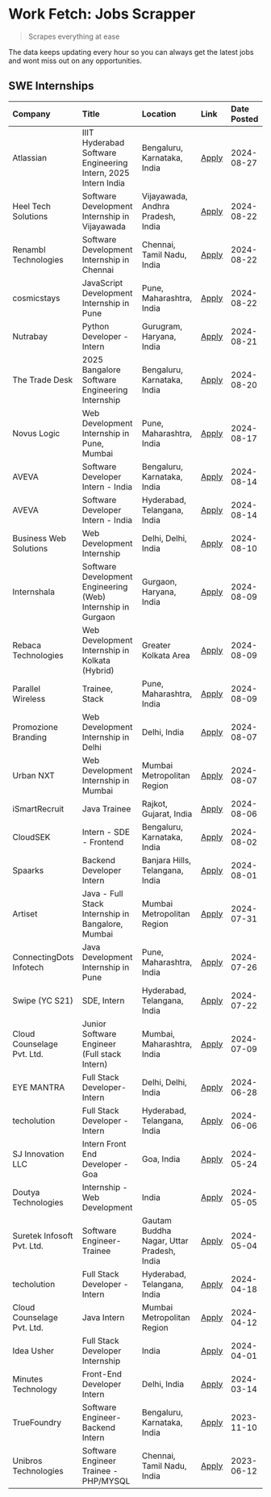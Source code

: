 # Work Fetch: Jobs Scrapper
> Scrapes everything at ease

The data keeps updating every hour so you can always get the latest jobs and wont miss out on any opportunities.

## SWE Internships
<!--START_SECTION:workfetch-->
| Company                    | Title                                                         | Location                                  | Link                                                                                                                                                                                                                                                                        | Date Posted   |
|:---------------------------|:--------------------------------------------------------------|:------------------------------------------|:----------------------------------------------------------------------------------------------------------------------------------------------------------------------------------------------------------------------------------------------------------------------------|:--------------|
| Atlassian                  | IIIT Hyderabad Software Engineering Intern, 2025 Intern India | Bengaluru, Karnataka, India               | [Apply](https://in.linkedin.com/jobs/view/iiit-hyderabad-software-engineering-intern-2025-intern-india-at-atlassian-4009450341?position=40&pageNum=0&refId=wg0YO0nMsuHgyKzfZc4T8w%3D%3D&trackingId=iZl81H4%2BqWjiMt1ZJQKxpQ%3D%3D&trk=public_jobs_jserp-result_search-card) | 2024-08-27    |
| Heel Tech Solutions        | Software Development Internship in Vijayawada                 | Vijayawada, Andhra Pradesh, India         | [Apply](https://in.linkedin.com/jobs/view/software-development-internship-in-vijayawada-at-heel-tech-solutions-4007906692?position=27&pageNum=0&refId=wg0YO0nMsuHgyKzfZc4T8w%3D%3D&trackingId=oPKiAZ0FXUwbEHS2DNjsTQ%3D%3D&trk=public_jobs_jserp-result_search-card)        | 2024-08-22    |
| Renambl Technologies       | Software Development Internship in Chennai                    | Chennai, Tamil Nadu, India                | [Apply](https://in.linkedin.com/jobs/view/software-development-internship-in-chennai-at-renambl-technologies-4007910299?position=35&pageNum=0&refId=wg0YO0nMsuHgyKzfZc4T8w%3D%3D&trackingId=SbOXFolVr4VdZ78Ydn73FA%3D%3D&trk=public_jobs_jserp-result_search-card)          | 2024-08-22    |
| cosmicstays                | JavaScript Development Internship in Pune                     | Pune, Maharashtra, India                  | [Apply](https://in.linkedin.com/jobs/view/javascript-development-internship-in-pune-at-cosmicstays-4007904825?position=51&pageNum=0&refId=wg0YO0nMsuHgyKzfZc4T8w%3D%3D&trackingId=6RcPYOq97ETFDDaOYJcn9A%3D%3D&trk=public_jobs_jserp-result_search-card)                    | 2024-08-22    |
| Nutrabay                   | Python Developer - Intern                                     | Gurugram, Haryana, India                  | [Apply](https://in.linkedin.com/jobs/view/python-developer-intern-at-nutrabay-4003909226?position=34&pageNum=0&refId=wg0YO0nMsuHgyKzfZc4T8w%3D%3D&trackingId=mNwITJ%2Bg6Z6X%2FjmCTT23QQ%3D%3D&trk=public_jobs_jserp-result_search-card)                                     | 2024-08-21    |
| The Trade Desk             | 2025 Bangalore Software Engineering Internship                | Bengaluru, Karnataka, India               | [Apply](https://in.linkedin.com/jobs/view/2025-bangalore-software-engineering-internship-at-the-trade-desk-3987456531?position=9&pageNum=0&refId=wg0YO0nMsuHgyKzfZc4T8w%3D%3D&trackingId=%2BjFumHgj%2FKmZqpBbsg6Krg%3D%3D&trk=public_jobs_jserp-result_search-card)         | 2024-08-20    |
| Novus Logic                | Web Development Internship in Pune, Mumbai                    | Pune, Maharashtra, India                  | [Apply](https://in.linkedin.com/jobs/view/web-development-internship-in-pune-mumbai-at-novus-logic-4003713081?position=37&pageNum=0&refId=wg0YO0nMsuHgyKzfZc4T8w%3D%3D&trackingId=wSpQA9q%2F7EmrT7tEPU1pHA%3D%3D&trk=public_jobs_jserp-result_search-card)                  | 2024-08-17    |
| AVEVA                      | Software Developer Intern - India                             | Bengaluru, Karnataka, India               | [Apply](https://in.linkedin.com/jobs/view/software-developer-intern-india-at-aveva-3998279987?position=6&pageNum=0&refId=wg0YO0nMsuHgyKzfZc4T8w%3D%3D&trackingId=D4T%2F%2FJgwHBxWtZNRBICpCw%3D%3D&trk=public_jobs_jserp-result_search-card)                                 | 2024-08-14    |
| AVEVA                      | Software Developer Intern - India                             | Hyderabad, Telangana, India               | [Apply](https://in.linkedin.com/jobs/view/software-developer-intern-india-at-aveva-3998281598?position=10&pageNum=0&refId=wg0YO0nMsuHgyKzfZc4T8w%3D%3D&trackingId=mgo8lFg%2F91lhlTRE39tKbQ%3D%3D&trk=public_jobs_jserp-result_search-card)                                  | 2024-08-14    |
| Business Web Solutions     | Web Development Internship                                    | Delhi, Delhi, India                       | [Apply](https://in.linkedin.com/jobs/view/web-development-internship-at-business-web-solutions-3997105289?position=48&pageNum=0&refId=wg0YO0nMsuHgyKzfZc4T8w%3D%3D&trackingId=JUP%2BZ3CoBF5FRK6NWvSKsg%3D%3D&trk=public_jobs_jserp-result_search-card)                      | 2024-08-10    |
| Internshala                | Software Development Engineering (Web) Internship in Gurgaon  | Gurgaon, Haryana, India                   | [Apply](https://in.linkedin.com/jobs/view/software-development-engineering-web-internship-in-gurgaon-at-internshala-3997620471?position=4&pageNum=0&refId=wg0YO0nMsuHgyKzfZc4T8w%3D%3D&trackingId=ch5pMncv9rEwjoe%2Bay7r8w%3D%3D&trk=public_jobs_jserp-result_search-card)  | 2024-08-09    |
| Rebaca Technologies        | Web Development Internship in Kolkata (Hybrid)                | Greater Kolkata Area                      | [Apply](https://in.linkedin.com/jobs/view/web-development-internship-in-kolkata-hybrid-at-rebaca-technologies-3997621369?position=33&pageNum=0&refId=wg0YO0nMsuHgyKzfZc4T8w%3D%3D&trackingId=TlW6UHP%2BDIPFXuFwIjZiOA%3D%3D&trk=public_jobs_jserp-result_search-card)       | 2024-08-09    |
| Parallel Wireless          | Trainee, Stack                                                | Pune, Maharashtra, India                  | [Apply](https://in.linkedin.com/jobs/view/trainee-stack-at-parallel-wireless-3905689841?position=46&pageNum=0&refId=wg0YO0nMsuHgyKzfZc4T8w%3D%3D&trackingId=QGg96f3xemcnC7Efj%2BB5Zw%3D%3D&trk=public_jobs_jserp-result_search-card)                                        | 2024-08-09    |
| Promozione Branding        | Web Development Internship in Delhi                           | Delhi, India                              | [Apply](https://in.linkedin.com/jobs/view/web-development-internship-in-delhi-at-promozione-branding-3995559880?position=20&pageNum=0&refId=wg0YO0nMsuHgyKzfZc4T8w%3D%3D&trackingId=ihpl%2Bgl0Fc%2Fi5DNyeDFQeg%3D%3D&trk=public_jobs_jserp-result_search-card)              | 2024-08-07    |
| Urban NXT                  | Web Development Internship in Mumbai                          | Mumbai Metropolitan Region                | [Apply](https://in.linkedin.com/jobs/view/web-development-internship-in-mumbai-at-urban-nxt-3995561641?position=53&pageNum=0&refId=wg0YO0nMsuHgyKzfZc4T8w%3D%3D&trackingId=OiEaPuwe0ks00ODlt71Llw%3D%3D&trk=public_jobs_jserp-result_search-card)                           | 2024-08-07    |
| iSmartRecruit              | Java Trainee                                                  | Rajkot, Gujarat, India                    | [Apply](https://in.linkedin.com/jobs/view/java-trainee-at-ismartrecruit-3992301825?position=26&pageNum=0&refId=wg0YO0nMsuHgyKzfZc4T8w%3D%3D&trackingId=7IMInneYpaeQk3DuSbqQHw%3D%3D&trk=public_jobs_jserp-result_search-card)                                               | 2024-08-06    |
| CloudSEK                   | Intern - SDE - Frontend                                       | Bengaluru, Karnataka, India               | [Apply](https://in.linkedin.com/jobs/view/intern-sde-frontend-at-cloudsek-3991574495?position=18&pageNum=0&refId=wg0YO0nMsuHgyKzfZc4T8w%3D%3D&trackingId=bhBzVX%2BUtYflyhT1tfS%2B8A%3D%3D&trk=public_jobs_jserp-result_search-card)                                         | 2024-08-02    |
| Spaarks                    | Backend Developer Intern                                      | Banjara Hills, Telangana, India           | [Apply](https://in.linkedin.com/jobs/view/backend-developer-intern-at-spaarks-3990226465?position=23&pageNum=0&refId=wg0YO0nMsuHgyKzfZc4T8w%3D%3D&trackingId=YRjx8qmlPNgIhNxStvfZYA%3D%3D&trk=public_jobs_jserp-result_search-card)                                         | 2024-08-01    |
| Artiset                    | Java - Full Stack Internship in Bangalore, Mumbai             | Mumbai Metropolitan Region                | [Apply](https://in.linkedin.com/jobs/view/java-full-stack-internship-in-bangalore-mumbai-at-artiset-3989213754?position=50&pageNum=0&refId=wg0YO0nMsuHgyKzfZc4T8w%3D%3D&trackingId=jc%2F4i1ZgWONf%2FEOhu5lVzA%3D%3D&trk=public_jobs_jserp-result_search-card)               | 2024-07-31    |
| ConnectingDots Infotech    | Java Development Internship in Pune                           | Pune, Maharashtra, India                  | [Apply](https://in.linkedin.com/jobs/view/java-development-internship-in-pune-at-connectingdots-infotech-3983314097?position=32&pageNum=0&refId=wg0YO0nMsuHgyKzfZc4T8w%3D%3D&trackingId=3k4CivoJT1AoeKNV8D2fcQ%3D%3D&trk=public_jobs_jserp-result_search-card)              | 2024-07-26    |
| Swipe (YC S21)             | SDE, Intern                                                   | Hyderabad, Telangana, India               | [Apply](https://in.linkedin.com/jobs/view/sde-intern-at-swipe-yc-s21-3980368092?position=49&pageNum=0&refId=wg0YO0nMsuHgyKzfZc4T8w%3D%3D&trackingId=02%2BcfMS6J2AahUzMtRqqpw%3D%3D&trk=public_jobs_jserp-result_search-card)                                                | 2024-07-22    |
| Cloud Counselage Pvt. Ltd. | Junior Software Engineer (Full stack Intern)                  | Mumbai, Maharashtra, India                | [Apply](https://in.linkedin.com/jobs/view/junior-software-engineer-full-stack-intern-at-cloud-counselage-pvt-ltd-3967725851?position=16&pageNum=0&refId=wg0YO0nMsuHgyKzfZc4T8w%3D%3D&trackingId=pTdablyf6ZZMjamX1LewYA%3D%3D&trk=public_jobs_jserp-result_search-card)      | 2024-07-09    |
| EYE MANTRA                 | Full Stack Developer- Intern                                  | Delhi, Delhi, India                       | [Apply](https://in.linkedin.com/jobs/view/full-stack-developer-intern-at-eye-mantra-3960988037?position=44&pageNum=0&refId=wg0YO0nMsuHgyKzfZc4T8w%3D%3D&trackingId=XMKmhulP9MlIlESmGNLgrw%3D%3D&trk=public_jobs_jserp-result_search-card)                                   | 2024-06-28    |
| techolution                | Full Stack Developer - Intern                                 | Hyderabad, Telangana, India               | [Apply](https://in.linkedin.com/jobs/view/full-stack-developer-intern-at-techolution-3947911862?position=47&pageNum=0&refId=wg0YO0nMsuHgyKzfZc4T8w%3D%3D&trackingId=v8fox48Zt4to%2F5isCF5%2B3w%3D%3D&trk=public_jobs_jserp-result_search-card)                              | 2024-06-06    |
| SJ Innovation LLC          | Intern Front End Developer - Goa                              | Goa, India                                | [Apply](https://in.linkedin.com/jobs/view/intern-front-end-developer-goa-at-sj-innovation-llc-3931678611?position=13&pageNum=0&refId=wg0YO0nMsuHgyKzfZc4T8w%3D%3D&trackingId=zO2%2F9GxLGMBBUxa%2B1czlxw%3D%3D&trk=public_jobs_jserp-result_search-card)                     | 2024-05-24    |
| Doutya Technologies        | Internship - Web Development                                  | India                                     | [Apply](https://in.linkedin.com/jobs/view/internship-web-development-at-doutya-technologies-3915234831?position=56&pageNum=0&refId=wg0YO0nMsuHgyKzfZc4T8w%3D%3D&trackingId=ogn9Orz0fAgdfeFxXh1hGQ%3D%3D&trk=public_jobs_jserp-result_search-card)                           | 2024-05-05    |
| Suretek Infosoft Pvt. Ltd. | Software Engineer-Trainee                                     | Gautam Buddha Nagar, Uttar Pradesh, India | [Apply](https://in.linkedin.com/jobs/view/software-engineer-trainee-at-suretek-infosoft-pvt-ltd-3916999948?position=36&pageNum=0&refId=wg0YO0nMsuHgyKzfZc4T8w%3D%3D&trackingId=YPTY5DCukmlnxBeckO3TIA%3D%3D&trk=public_jobs_jserp-result_search-card)                       | 2024-05-04    |
| techolution                | Full Stack Developer - Intern                                 | Hyderabad, Telangana, India               | [Apply](https://in.linkedin.com/jobs/view/full-stack-developer-intern-at-techolution-3904814977?position=54&pageNum=0&refId=wg0YO0nMsuHgyKzfZc4T8w%3D%3D&trackingId=X5iv4%2Bh1wcDNYO9rw4Nypg%3D%3D&trk=public_jobs_jserp-result_search-card)                                | 2024-04-18    |
| Cloud Counselage Pvt. Ltd. | Java Intern                                                   | Mumbai Metropolitan Region                | [Apply](https://in.linkedin.com/jobs/view/java-intern-at-cloud-counselage-pvt-ltd-3896025667?position=39&pageNum=0&refId=wg0YO0nMsuHgyKzfZc4T8w%3D%3D&trackingId=9PaXDZPMhIvvjV49wL40Fg%3D%3D&trk=public_jobs_jserp-result_search-card)                                     | 2024-04-12    |
| Idea Usher                 | Full Stack Developer Internship                               | India                                     | [Apply](https://in.linkedin.com/jobs/view/full-stack-developer-internship-at-idea-usher-3879565540?position=22&pageNum=0&refId=wg0YO0nMsuHgyKzfZc4T8w%3D%3D&trackingId=RxihUyRLCbs%2FunbRBIX4Dw%3D%3D&trk=public_jobs_jserp-result_search-card)                             | 2024-04-01    |
| Minutes Technology         | Front-End Developer Intern                                    | Delhi, India                              | [Apply](https://in.linkedin.com/jobs/view/front-end-developer-intern-at-minutes-technology-3853712549?position=19&pageNum=0&refId=wg0YO0nMsuHgyKzfZc4T8w%3D%3D&trackingId=gIXH%2BidHi5QzONRdLzYiKQ%3D%3D&trk=public_jobs_jserp-result_search-card)                          | 2024-03-14    |
| TrueFoundry                | Software Engineer-Backend Intern                              | Bengaluru, Karnataka, India               | [Apply](https://in.linkedin.com/jobs/view/software-engineer-backend-intern-at-truefoundry-3779508170?position=41&pageNum=0&refId=wg0YO0nMsuHgyKzfZc4T8w%3D%3D&trackingId=pN8tOaINV9Dgewr2wOTEAg%3D%3D&trk=public_jobs_jserp-result_search-card)                             | 2023-11-10    |
| Unibros Technologies       | Software Engineer Trainee - PHP/MYSQL                         | Chennai, Tamil Nadu, India                | [Apply](https://in.linkedin.com/jobs/view/software-engineer-trainee-php-mysql-at-unibros-technologies-3656599241?position=43&pageNum=0&refId=wg0YO0nMsuHgyKzfZc4T8w%3D%3D&trackingId=6lCjkDzl1zVjQp5LwzwwXQ%3D%3D&trk=public_jobs_jserp-result_search-card)                 | 2023-06-12    |
<!--END_SECTION:workfetch-->
